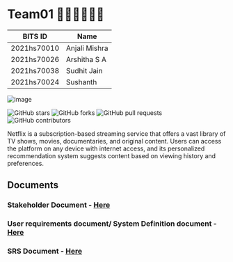 # Team01 👨🏻‍💻👩🏻‍💻

BITS ID     | Name
----------  | -----
2021hs70010 | Anjali Mishra
2021hs70026 | Arshitha S A
2021hs70038 | Sudhit Jain
2021hs70024 | Sushanth 


![image](https://user-images.githubusercontent.com/73495117/235301593-4af5342a-5b65-41b3-bb83-6c52b6f6ddad.png)

![GitHub stars](https://img.shields.io/github/stars/SWENGG4Y2023/SWENGG4Y2023Team01)  ![GitHub forks](https://img.shields.io/github/forks/SWENGG4Y2023/SWENGG4Y2023Team01)  ![GitHub pull requests](https://img.shields.io/github/issues-pr/SWENGG4Y2023/SWENGG4Y2023Team01) ![GitHub contributors](https://img.shields.io/github/contributors/SWENGG4Y2023/SWENGG4Y2023Team01)

Netflix is a subscription-based streaming service that offers a vast library of TV shows, movies, documentaries, and original content. Users can access the platform on any device with internet access, and its personalized recommendation system suggests content based on viewing history and preferences.

## Documents
### Stakeholder Document - [Here](link)
### User requirements document/ System Definition document - [Here](link)
### SRS Document  - [Here](link)
